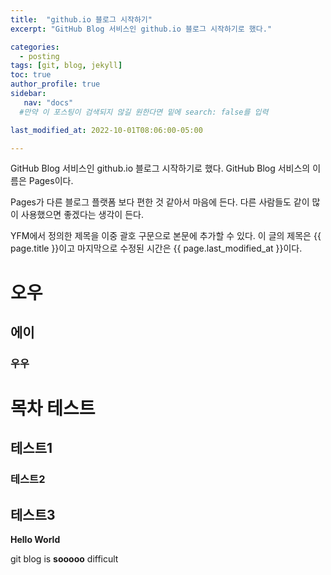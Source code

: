 ```yaml
---
title:  "github.io 블로그 시작하기"
excerpt: "GitHub Blog 서비스인 github.io 블로그 시작하기로 했다."

categories:
  - posting
tags: [git, blog, jekyll]
toc: true
author_profile: true 
sidebar:
   nav: "docs"
  #만약 이 포스팅이 검색되지 않길 원한다면 밑에 search: false를 입력

last_modified_at: 2022-10-01T08:06:00-05:00

---
```


GitHub Blog 서비스인 github.io 블로그 시작하기로 했다.
GitHub Blog 서비스의 이름은 Pages이다.

Pages가 다른 블로그 플랫폼 보다 편한 것 같아서 마음에 든다.
다른 사람들도 같이 많이 사용했으면 좋겠다는 생각이 든다.

YFM에서 정의한 제목을 이중 괄호 구문으로 본문에 추가할 수 있다.
이 글의 제목은 {{ page.title }}이고 
마지막으로 수정된 시간은 {{ page.last_modified_at }}이다.

# 오우

## 에이

### 우우

# 목차 테스트

## 테스트1
### 테스트2
## 테스트3

**Hello World**

git blog is **sooooo** difficult